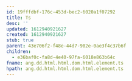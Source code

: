 ```yaml
---
id: 19fffdbf-176c-453d-bec2-6020a1f07292
title: Ts
desc: ''
updated: 1612940921627
created: 1612940921627
stub: true
parent: 43e706f2-f48e-44d7-902e-0ae3f4c37b6f
children:
  - e36baf0c-fa8d-4e40-97fa-6018e863b64c
fname: ang.dd.html.html.dom.html.element.ts
hpath: ang.dd.html.html.dom.html.element.ts
---
```



